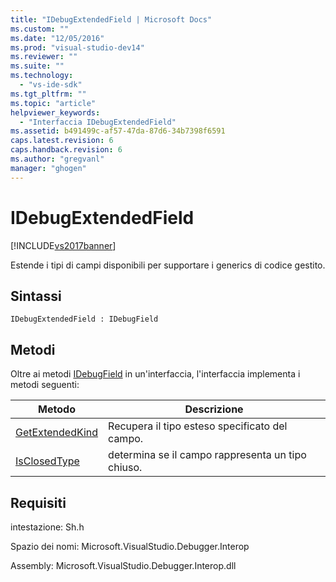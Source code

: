 ```yaml
---
title: "IDebugExtendedField | Microsoft Docs"
ms.custom: ""
ms.date: "12/05/2016"
ms.prod: "visual-studio-dev14"
ms.reviewer: ""
ms.suite: ""
ms.technology: 
  - "vs-ide-sdk"
ms.tgt_pltfrm: ""
ms.topic: "article"
helpviewer_keywords: 
  - "Interfaccia IDebugExtendedField"
ms.assetid: b491499c-af57-47da-87d6-34b7398f6591
caps.latest.revision: 6
caps.handback.revision: 6
ms.author: "gregvanl"
manager: "ghogen"
---
```

# IDebugExtendedField
[!INCLUDE[vs2017banner](../../../code-quality/includes/vs2017banner.md)]

Estende i tipi di campi disponibili per supportare i generics di codice gestito.  
  
## Sintassi  
  
```  
IDebugExtendedField : IDebugField  
```  
  
## Metodi  
 Oltre ai metodi [IDebugField](../../../extensibility/debugger/reference/idebugfield.md) in un'interfaccia, l'interfaccia implementa i metodi seguenti:  
  
|Metodo|Descrizione|  
|------------|-----------------|  
|[GetExtendedKind](../../../extensibility/debugger/reference/idebugextendedfield-getextendedkind.md)|Recupera il tipo esteso specificato del campo.|  
|[IsClosedType](../../../extensibility/debugger/reference/idebugextendedfield-isclosedtype.md)|determina se il campo rappresenta un tipo chiuso.|  
  
## Requisiti  
 intestazione: Sh.h  
  
 Spazio dei nomi: Microsoft.VisualStudio.Debugger.Interop  
  
 Assembly: Microsoft.VisualStudio.Debugger.Interop.dll